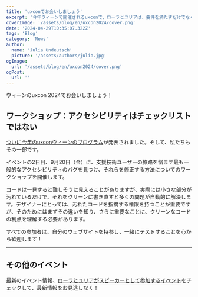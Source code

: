 ```yaml
---
title: 'uxconでお会いしましょう'
excerpt: '今年ウィーンで開催されるuxconで、ローラとユリアは、要件を満たすだけでなく、チェックリストをはるかに超えるウェブサイトの作成とテスト方法についてのワークショップを開催します。。。'
coverImage: '/assets/blog/en/uxcon2024/cover.png'
date: '2024-04-29T10:35:07.322Z'
tags: 'Blog'
category: 'News'
author:
  name: 'Julia Undeutsch'
  picture: '/assets/authors/julia.jpg'
ogImage:
  url: '/assets/blog/en/uxcon2024/cover.png'
ogPost:
  url: ''
---
```


ウィーンのuxcon 2024でお会いしましょう！

## ワークショップ：アクセシビリティはチェックリストではない

[ついに今年のuxconウィーンのプログラム](https://www.uxcon.io/)が発表されました。そして、私たちもその一部です。

イベントの2日目、9月20日（金）に、支援技術ユーザーの旅路を悩ます最も一般的なアクセシビリティのバグを見つけ、それらを修正する方法についてのワークショップを開催します。

コードは一見すると難しそうに見えることがありますが、実際には小さな部分が汚れているだけで、それをクリーンに書き直すと多くの問題が自動的に解決します。デザイナーにとっては、汚れたコードを指摘する権限を持つことが重要ですが、そのためにはまずその違いを知り、さらに重要なことに、クリーンなコードの利点を理解する必要があります。

すべての参加者は、自分のウェブサイトを持参し、一緒にテストすることを心から歓迎します！

---

## その他のイベント

最新のイベント情報、[ローラとユリアがスピーカーとして参加するイベント](https://accessibilityfirst.at/ja/events)をチェックして、最新情報をお見逃しなく！
